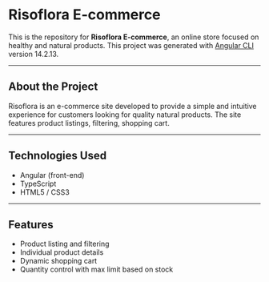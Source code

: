 
# Risoflora E-commerce

This is the repository for **Risoflora E-commerce**, an online store focused on healthy and natural products. This project was generated with [Angular CLI](https://github.com/angular/angular-cli) version 14.2.13.

---

## About the Project

Risoflora is an e-commerce site developed to provide a simple and intuitive experience for customers looking for quality natural products. The site features product listings, filtering, shopping cart.

---

## Technologies Used

- Angular (front-end)
- TypeScript
- HTML5 / CSS3

---

## Features

- Product listing and filtering
- Individual product details
- Dynamic shopping cart
- Quantity control with max limit based on stock



